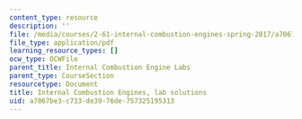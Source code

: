 ```yaml
---
content_type: resource
description: ''
file: /media/courses/2-61-internal-combustion-engines-spring-2017/a7067be3c733de3976de757325195313_MIT2_61S17_lab_soln.pdf
file_type: application/pdf
learning_resource_types: []
ocw_type: OCWFile
parent_title: Internal Combustion Engine Labs
parent_type: CourseSection
resourcetype: Document
title: Internal Combustion Engines, lab solutions
uid: a7067be3-c733-de39-76de-757325195313
---
```

